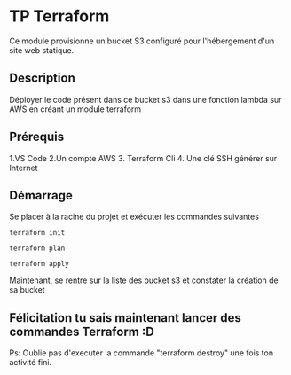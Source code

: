 # TP Terraform
Ce module provisionne un bucket S3 configuré pour l'hébergement d'un site web statique.

## Description
Déployer le code présent dans ce bucket s3 dans une fonction lambda sur AWS en créant un
module terraform

## Prérequis
1.VS Code
2.Un compte AWS
3. Terraform Cli
4. Une clé SSH générer sur Internet


## Démarrage
Se placer à la racine du projet et exécuter les commandes suivantes
```
terraform init 

terraform plan

terraform apply
```
Maintenant, se rentre sur la liste des bucket s3 et constater la création de sa bucket
## Félicitation tu sais maintenant lancer des commandes Terraform :D
Ps: Oublie pas d'executer la commande "terraform destroy" une fois ton activité fini.
